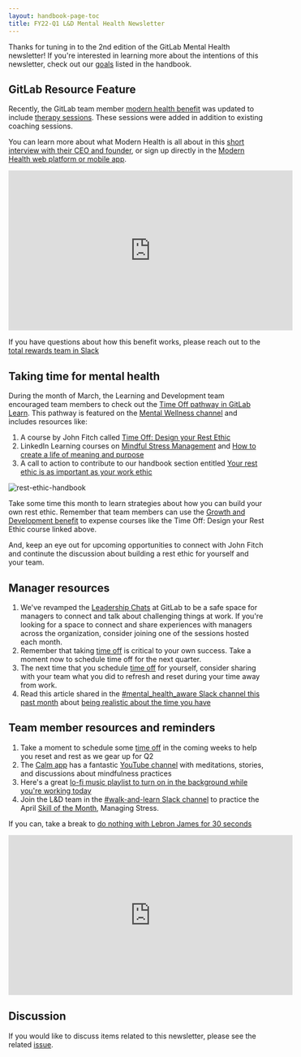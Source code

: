 ```yaml
---
layout: handbook-page-toc
title: FY22-Q1 L&D Mental Health Newsletter
---
```


Thanks for tuning in to the 2nd edition of the GitLab Mental Health newsletter! If you're interested in learning more about the intentions of this newsletter, check out our [goals](/handbook/people-group/learning-and-development/newsletter/mental-health-newsletter/#long-term-goals) listed in the handbook.

## GitLab Resource Feature

Recently, the GitLab team member [modern health benefit](/handbook/total-rewards/benefits/modern-health/) was updated to include [therapy sessions](/handbook/total-rewards/benefits/modern-health/#care). These sessions were added in addition to existing coaching sessions. 

You can learn more about what Modern Health is all about in this [short interview with their CEO and founder](https://youtu.be/-oUb3RcQB3M), or sign up directly in the [Modern Health web platform or mobile app](https://www.joinmodernhealth.com/).

<iframe width="560" height="315" src="https://www.youtube.com/embed/-oUb3RcQB3M" title="YouTube video player" frameborder="0" allow="accelerometer; autoplay; clipboard-write; encrypted-media; gyroscope; picture-in-picture" allowfullscreen></iframe>

If you have questions about how this benefit works, please reach out to the [total rewards team in Slack](https://app.slack.com/client/T02592416/CTVK60M32)


## Taking time for mental health

During the month of March, the Learning and Development team encouraged team members to check out the [Time Off pathway in GitLab Learn](https://gitlab.edcast.com/pathways/time-off-is-productive-develop-your-rest-ethic). This pathway is featured on the [Mental Wellness channel](https://gitlab.edcast.com/channel/mental-wellness) and includes resources like:

1. A course by John Fitch called [Time Off: Design your Rest Ethic](https://gitlab.edcast.com/pathways/time-off-is-productive-develop-your-rest-ethic/cards/1286463)
1. LinkedIn Learning courses on [Mindful Stress Management](https://gitlab.edcast.com/pathways/time-off-is-productive-develop-your-rest-ethic/cards/1257710) and [How to create a life of meaning and purpose](https://gitlab.edcast.com/pathways/time-off-is-productive-develop-your-rest-ethic/cards/1257713)
1. A call to action to contribute to our handbook section entitled [Your rest ethic is as important as your work ethic](/company/culture/all-remote/mental-health/#your-rest-ethic-is-as-important-as-your-work-ethic)

![rest-ethic-handbook](/handbook/people-group/learning-and-development/newsletter/mental-health-newsletter/FY22-Q1/rest-ethic.jpg)

Take some time this month to learn strategies about how you can build your own rest ethic. Remember that team members can use the [Growth and Development benefit](/handbook/total-rewards/benefits/general-and-entity-benefits/#growth-and-development-benefit) to expense courses like the Time Off: Design your Rest Ethic course linked above.

And, keep an eye out for upcoming opportunities to connect with John Fitch and continute the discussion about building a rest ethic for yourself and your team.


## Manager resources

1. We've revamped the [Leadership Chats](/handbook/people-group/learning-and-development/manager-challenge/leadership-chats/) at GitLab to be a safe space for managers to connect and talk about challenging things at work. If you're looking for a space to connect and share experiences with managers across the organization, consider joining one of the sessions hosted each month.
1. Remember that taking [time off](https://about.gitlab.com/handbook/paid-time-off/) is critical to your own success. Take a moment now to schedule time off for the next quarter.
1. The next time that you schedule [time off](https://about.gitlab.com/handbook/paid-time-off/) for yourself, consider sharing with your team what you did to refresh and reset during your time away from work.
1. Read this article shared in the [#mental_health_aware Slack channel this past month](https://app.slack.com/client/T02592416/C834CM4HW) about [being realistic about the time you have](https://hbr.org/2021/03/be-more-realistic-about-the-time-you-have)

## Team member resources and reminders

1. Take a moment to schedule some [time off](https://about.gitlab.com/handbook/paid-time-off/) in the coming weeks to help you reset and rest as we gear up for Q2
1. The [Calm app](https://www.calm.com/) has a fantastic [YouTube channel](https://www.youtube.com/c/calm/featured) with meditations, stories, and discussions about mindfulness practices
1. Here's a great [lo-fi music playlist to turn on in the background while you're working today](https://youtu.be/n_wbIhJIQTU)
1. Join the L&D team in the [#walk-and-learn Slack channel](/handbook/people-group/learning-and-development/linkedin-learning/#walk-and-learn) to practice the April [Skill of the Month](/handbook/people-group/learning-and-development/learning-initiatives/#skill-of-the-month), Managing Stress.

If you can, take a break to [do nothing with Lebron James for 30 seconds](https://youtu.be/LwgnzCLy8Mk)

<iframe width="560" height="315" src="https://www.youtube.com/embed/LwgnzCLy8Mk" title="YouTube video player" frameborder="0" allow="accelerometer; autoplay; clipboard-write; encrypted-media; gyroscope; picture-in-picture" allowfullscreen></iframe>
 
## Discussion 

If you would like to discuss items related to this newsletter, please see the related [issue](https://gitlab.com/gitlab-com/people-group/learning-development/mental-health/-/issues/2). 

